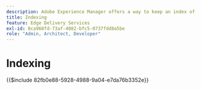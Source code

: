 ```yaml
---
description: Adobe Experience Manager offers a way to keep an index of all the published pages in a particular section of your website. This is commonly used to build lists, feeds, and enable search and filtering use cases for your pages or content fragments.
title: Indexing
feature: Edge Delivery Services
exl-id: 8ca968fd-73af-4082-bfc5-0737fdd8a5be
role: "Admin, Architect, Developer"
---
```

# Indexing

{{$include 82fb0e88-5928-4988-9a04-e7da76b3352e}}
